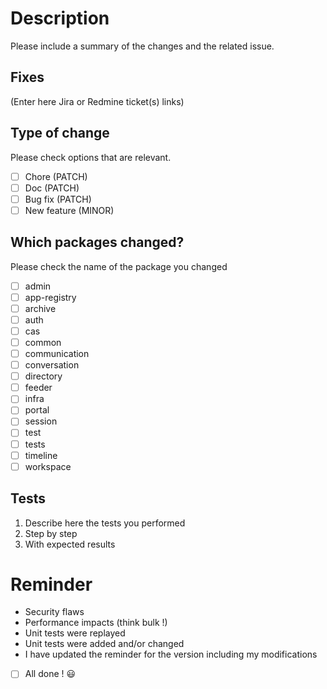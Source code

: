 # Description

Please include a summary of the changes and the related issue.

## Fixes

(Enter here Jira or Redmine ticket(s) links)

## Type of change

Please check options that are relevant.

- [ ] Chore (PATCH)
- [ ] Doc (PATCH)
- [ ] Bug fix (PATCH)
- [ ] New feature (MINOR)

## Which packages changed?

Please check the name of the package you changed

- [ ] admin
- [ ] app-registry
- [ ] archive
- [ ] auth
- [ ] cas
- [ ] common
- [ ] communication
- [ ] conversation
- [ ] directory
- [ ] feeder
- [ ] infra
- [ ] portal
- [ ] session
- [ ] test
- [ ] tests
- [ ] timeline
- [ ] workspace

## Tests

1. Describe here the tests you performed
2. Step by step
3. With expected results

# Reminder

- Security flaws
- Performance impacts (think bulk !)
- Unit tests were replayed
- Unit tests were added and/or changed
- I have updated the reminder for the version including my modifications

- [ ] All done ! :smiley: